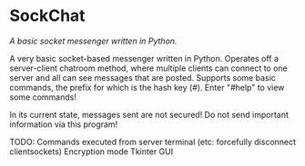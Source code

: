 # SockChat
*A basic socket messenger written in Python.*

A very basic socket-based messenger written in Python. Operates off a server-client chatroom method, where multiple clients can connect to one server and all can see messages that are posted. Supports some basic commands, the prefix for which is the hash key (#). Enter "#help" to view some commands!

In its current state, messages sent are not secured! Do not send important information via this program!

TODO:
Commands executed from server terminal (etc: forcefully disconnect clientsockets)
Encryption mode
Tkinter GUI
